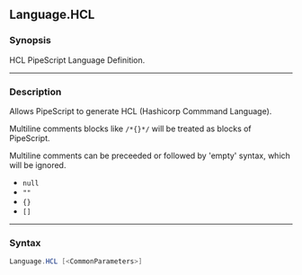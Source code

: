 Language.HCL
------------

### Synopsis
HCL PipeScript Language Definition.

---

### Description

Allows PipeScript to generate HCL (Hashicorp Commmand Language).

Multiline comments blocks like ```/*{}*/``` will be treated as blocks of PipeScript.

Multiline comments can be preceeded or followed by 'empty' syntax, which will be ignored.

* ```null```
* ```""```
* ```{}```
* ```[]```

---

### Syntax
```PowerShell
Language.HCL [<CommonParameters>]
```
